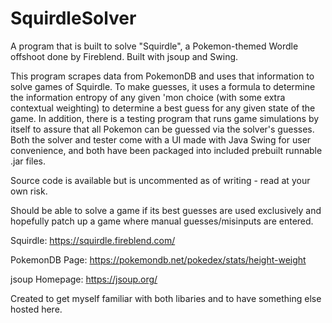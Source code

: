 # SquirdleSolver
A program that is built to solve "Squirdle", a Pokemon-themed Wordle offshoot done by Fireblend. Built with jsoup and Swing.


This program scrapes data from PokemonDB and uses that information to solve games of Squirdle. To make guesses, it uses a formula to determine the information entropy of any given 'mon choice (with some extra contextual weighting) to determine a best guess for any given state of the game. In addition, there is a testing program that runs game simulations by itself to assure that all Pokemon can be guessed via the solver's guesses. Both the solver and tester come with a UI made with Java Swing for user convenience, and both have been packaged into included prebuilt runnable .jar files.

Source code is available but is uncommented as of writing - read at your own risk.

Should be able to solve a game if its best guesses are used exclusively and hopefully patch up a game where manual guesses/misinputs are entered.


Squirdle: https://squirdle.fireblend.com/

PokemonDB Page: https://pokemondb.net/pokedex/stats/height-weight

jsoup Homepage: https://jsoup.org/



Created to get myself familiar with both libaries and to have something else hosted here.
